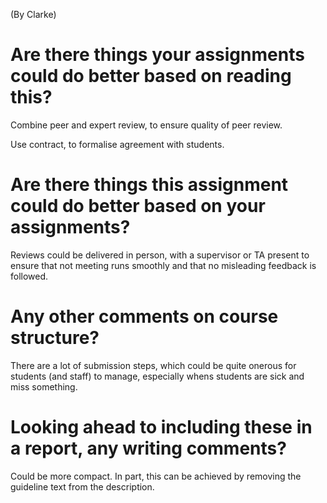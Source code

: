 (By Clarke)

# Are there things your assignments could do better based on reading this?

Combine peer and expert review, to ensure quality of peer review.

Use contract, to formalise agreement with students.

# Are there things this assignment could do better based on your assignments?

Reviews could be delivered in person, with a supervisor or TA present to ensure
that not meeting runs smoothly and that no misleading feedback is followed.

# Any other comments on course structure?

There are a lot of submission steps, which could be quite onerous for students (and staff) to manage, especially
whens students are sick and miss something.


# Looking ahead to including these in a report, any writing comments?

Could be more compact. In part, this can be achieved by removing the guideline text from the description.
